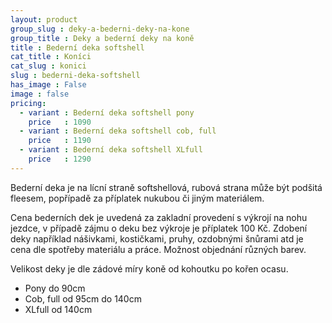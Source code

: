 ```yaml
---
layout: product
group_slug : deky-a-bederni-deky-na-kone
group_title : Deky a bederní deky na koně
title : Bederní deka softshell
cat_title : Koníci
cat_slug : konici
slug : bederni-deka-softshell
has_image : False
image : false
pricing:
  - variant : Bederní deka softshell pony
    price   : 1090
  - variant : Bederní deka softshell cob, full
    price   : 1190
  - variant : Bederní deka softshell XLfull
    price   : 1290
---
```


Bederní deka je na lícní straně softshellová, rubová strana může být podšitá fleesem, popřípadě za příplatek nukubou či jiným materiálem.

Cena bederních dek je uvedená za zakladní provedení s výkrojí na nohu jezdce, v případě zájmu o deku bez výkroje je příplatek 100&nbsp;Kč.
Zdobení deky například nášivkami, kostičkami, pruhy, ozdobnými šnůrami atd je cena dle spotřeby materiálu a práce.
Možnost objednání různých barev.

Velikost deky je dle zádové míry koně od kohoutku po kořen ocasu.

 - Pony do 90cm
 - Cob, full od 95cm do 140cm
 - XLfull od 140cm

